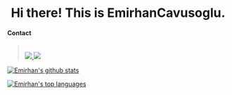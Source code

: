 <h1 align="center">
Hi there! This is EmirhanCavusoglu.
</h1>

#### Contact

<blockquote>
<br>
<a href="https://www.linkedin.com/in/emirhancavusoglu/" ><img src="https://img.shields.io/badge/LinkedIn-0077B5?style=for-the-badge&logo=linkedin&logoColor=white"> 
<a href="https://instagram.com/emirhancvs"><img src="https://img.shields.io/badge/Instagram-%23E4405F.svg?style=for-the-badge&logo=Instagram&logoColor=white">
</blockquote>


[![Emirhan's github stats](https://github-readme-stats.vercel.app/api?username=emirhancavusoglu&theme=radical)](https://github.com/anuraghazra/github-readme-stats)


[![Emirhan's top languages](https://github-readme-stats.vercel.app/api/top-langs/?username=emirhancavusoglu&theme=merko)](https://github.com/anuraghazra/github-readme-stats)


